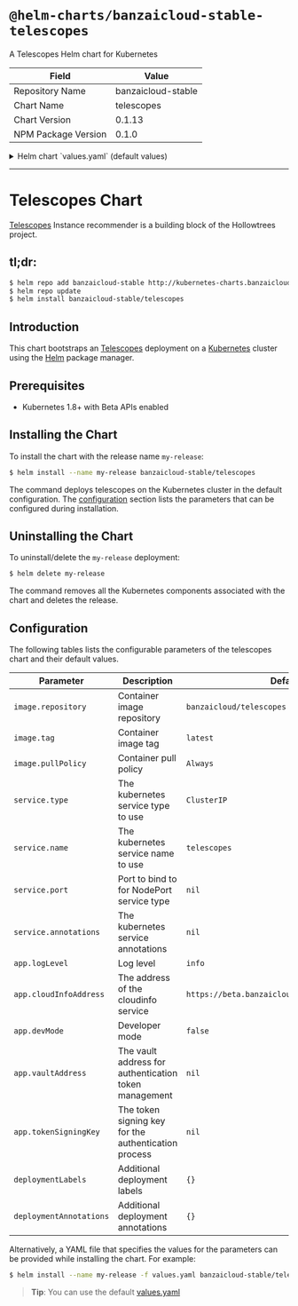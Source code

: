 # `@helm-charts/banzaicloud-stable-telescopes`

A Telescopes Helm chart for Kubernetes

| Field               | Value              |
| ------------------- | ------------------ |
| Repository Name     | banzaicloud-stable |
| Chart Name          | telescopes         |
| Chart Version       | 0.1.13             |
| NPM Package Version | 0.1.0              |

<details>

<summary>Helm chart `values.yaml` (default values)</summary>

```yaml
# Default values for telescopes
# This is a YAML-formatted file.
# Declare variables to be passed into your templates.

## The official Banzai Spot Recommender image, change tag to use a different version.
## https://hub.docker.com/r/banzaicloud/telescopes/tags/
##
image:
  repository: 'banzaicloud/telescopes'
  tag: 0.4.1

  ## Specify an imagePullPolicy (Required)
  ## It's recommended to change this to 'Always' if the image tag is 'latest'
  ## ref: http://kubernetes.io/docs/user-guide/images/#updating-images
  imagePullPolicy: IfNotPresent

replicas: 1

service:
  ## Kubernetes service type
  type: ClusterIP
  port: 9090
  internalPort: 9090

  ## Specify the nodePort value for the LoadBalancer and NodePort service types.
  ## ref: https://kubernetes.io/docs/concepts/services-networking/service/#type-nodeport
  ##
  # nodePort:
  ## Provide any additonal annotations which may be required. This can be used to
  ## set the LoadBalancer service type to internal only.
  ## ref: https://kubernetes.io/docs/concepts/services-networking/service/#internal-load-balancer
  ##
  # annotations:

ingress:
  enabled: false
  annotations:
    {}
    #kubernetes.io/ingress.class: traefik
    #ingress.kubernetes.io/ssl-redirect: "false"
    #traefik.frontend.rule.type: PathPrefix
  hosts:
    - '/'
    # - "domain.com/xyz"
    # - "domain.com"
  tls: []
  #  - secretName: chart-example-tls
  #    hosts:
  #      - chart-example.local

podAnnotations:
  {}
  # prometheus.io/scrape: "true"
  # prometheus.io/path: "/metrics"
  # prometheus.io/port: "9999"

## Configure resource requests and limits
## ref: http://kubernetes.io/docs/user-guide/compute-resources/
##
resources:
  requests:
    memory: 256Mi
    cpu: 120m

app:
  cloudInfoAddress: 'https://beta.banzaicloud.io/cloudinfo/api/v1'
  logLevel: info
  devMode: true
#  vaultAddress:
#  tokenSigningKey:

## Additional deployment labels and annotations
## ref: https://kubernetes.io/docs/concepts/overview/working-with-objects/labels/
deploymentLabels: {}
deploymentAnnotations: {}
```

</details>

---

# Telescopes Chart

[Telescopes](https://github.com/banzaicloud/telescopes) Instance recommender is a building block of the Hollowtrees project.

## tl;dr:

```bash
$ helm repo add banzaicloud-stable http://kubernetes-charts.banzaicloud.com/
$ helm repo update
$ helm install banzaicloud-stable/telescopes
```

## Introduction

This chart bootstraps an [Telescopes](https://github.com/banzaicloud/banzai-charts/stable/telescopes) deployment on a [Kubernetes](http://kubernetes.io) cluster using the [Helm](https://helm.sh) package manager.

## Prerequisites

- Kubernetes 1.8+ with Beta APIs enabled

## Installing the Chart

To install the chart with the release name `my-release`:

```bash
$ helm install --name my-release banzaicloud-stable/telescopes
```

The command deploys telescopes on the Kubernetes cluster in the default configuration. The [configuration](#configuration) section lists the parameters that can be configured during installation.

## Uninstalling the Chart

To uninstall/delete the `my-release` deployment:

```bash
$ helm delete my-release
```

The command removes all the Kubernetes components associated with the chart and deletes the release.

## Configuration

The following tables lists the configurable parameters of the telescopes chart and their default values.

| Parameter               | Description                                           | Default                                        |
| ----------------------- | ----------------------------------------------------- | ---------------------------------------------- |
| `image.repository`      | Container image repository                            | `banzaicloud/telescopes`                       |
| `image.tag`             | Container image tag                                   | `latest`                                       |
| `image.pullPolicy`      | Container pull policy                                 | `Always`                                       |
| `service.type`          | The kubernetes service type to use                    | `ClusterIP`                                    |
| `service.name`          | The kubernetes service name to use                    | `telescopes`                                   |
| `service.port`          | Port to bind to for NodePort service type             | `nil`                                          |
| `service.annotations`   | The kubernetes service annotations                    | `nil`                                          |
| `app.logLevel`          | Log level                                             | `info`                                         |
| `app.cloudInfoAddress`  | The address of the cloudinfo service                  | `https://beta.banzaicloud.io/cloudinfo/api/v1` |
| `app.devMode`           | Developer mode                                        | `false`                                        |
| `app.vaultAddress`      | The vault address for authentication token management | `nil`                                          |
| `app.tokenSigningKey`   | The token signing key for the authentication process  | `nil`                                          |
| `deploymentLabels`      | Additional deployment labels                          | `{}`                                           |
| `deploymentAnnotations` | Additional deployment annotations                     | `{}`                                           |

Alternatively, a YAML file that specifies the values for the parameters can be provided while installing the chart. For example:

```bash
$ helm install --name my-release -f values.yaml banzaicloud-stable/telescopes
```

> **Tip**: You can use the default [values.yaml](values.yaml)

```

```
